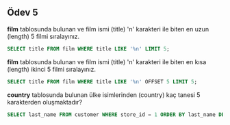 

## Ödev 5

**film** tablosunda bulunan ve film ismi (title) 'n' karakteri ile biten en uzun (length) 5 filmi sıralayınız.

```sql
SELECT title FROM film WHERE title LIKE '%n' LIMIT 5;
```

**film** tablosunda bulunan ve film ismi (title) 'n' karakteri ile biten en kısa (length) ikinci 5 filmi sıralayınız.

```sql
SELECT title FROM film WHERE title LIKE '%n' OFFSET 5 LIMIT 5;
```

**country** tablosunda bulunan ülke isimlerinden (country) kaç tanesi 5 karakterden oluşmaktadır?

```sql
SELECT last_name FROM customer WHERE store_id = 1 ORDER BY last_name DESC LIMIT 4;
```

